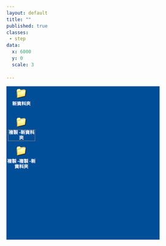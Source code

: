 ```yaml
---
layout: default
title: ""
published: true
classes:
 - step
data:
  x: 6000
  y: 0
  scale: 3

---
```


![v3](v3.png)

